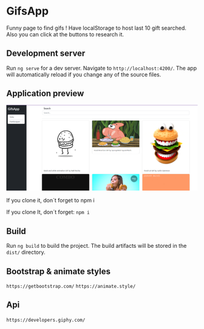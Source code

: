 # GifsApp

Funny page to find gifs ! 
Have localStorage to host last 10 gift searched.
Also you can click at the buttons to research it. 

## Development server

Run `ng serve` for a dev server. Navigate to `http://localhost:4200/`. The app will automatically reload if you change any of the source files.

## Application preview

<img src="./src/assets/preview.png" with=100>

If you clone it, don´t forget to 
npm i

If you clone It, don´t forget:
`npm i`

## Build

Run `ng build` to build the project. The build artifacts will be stored in the `dist/` directory.

## Bootstrap & animate styles 

`https://getbootstrap.com/`
`https://animate.style/`

## Api

`https://developers.giphy.com/`
